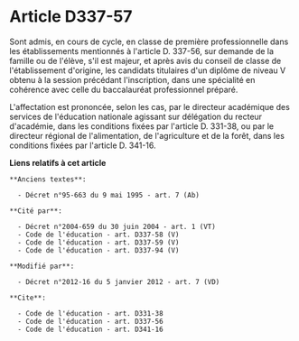 # Article D337-57

Sont admis, en cours de cycle, en classe de première professionnelle dans les établissements mentionnés à l'article D.
337-56, sur demande de la famille ou de l'élève, s'il est majeur, et après avis du conseil de classe de l'établissement
d'origine, les candidats titulaires d'un diplôme de niveau V obtenu à la session précédant l'inscription, dans une spécialité
en cohérence avec celle du baccalauréat professionnel préparé. 

L'affectation est prononcée, selon les cas, par     le directeur académique des services de l'éducation nationale agissant
sur délégation du recteur d'académie, dans les conditions fixées par l'article D. 331-38, ou par le directeur régional de
l'alimentation, de l'agriculture et de la forêt, dans les conditions fixées par l'article D. 341-16.

**Liens relatifs à cet article**

	**Anciens textes**:

	  - Décret n°95-663 du 9 mai 1995 - art. 7 (Ab)

	**Cité par**:

	  - Décret n°2004-659 du 30 juin 2004 - art. 1 (VT)
	  - Code de l'éducation - art. D337-58 (V)
	  - Code de l'éducation - art. D337-59 (V)
	  - Code de l'éducation - art. D337-94 (V)

	**Modifié par**:

	  - Décret n°2012-16 du 5 janvier 2012 - art. 7 (VD)

	**Cite**:

	  - Code de l'éducation - art. D331-38
	  - Code de l'éducation - art. D337-56
	  - Code de l'éducation - art. D341-16
